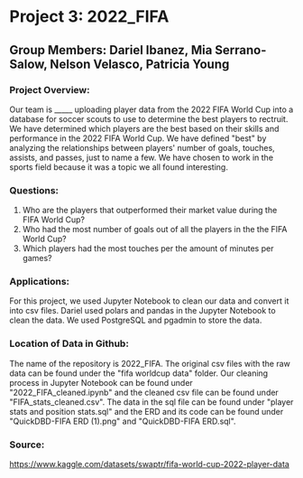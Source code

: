 # Project 3: 2022_FIFA
## Group Members: Dariel Ibanez, Mia Serrano-Salow, Nelson Velasco, Patricia Young

### Project Overview:
Our team is _____ uploading player data from the 2022 FIFA World Cup into a database for soccer scouts to use to determine the best players to rectruit. We have determined which players are the best based on their skills and performance in the 2022 FIFA World Cup. We have defined "best" by analyzing the relationships between players' number of goals, touches, assists, and passes, just to name a few. We have chosen to work in the sports field because it was a topic we all found interesting. 


### Questions:
1. Who are the players that outperformed their market value during the FIFA World Cup?
2. Who had the most number of goals out of all the players in the the FIFA World Cup?
3. Which players had the most touches per the amount of minutes per games?

### Applications:
For this project, we used Jupyter Notebook to clean our data and convert it into csv files. Dariel used polars and pandas in the Jupyter Notebook to clean the data. We used PostgreSQL and pgadmin to store the data.

### Location of Data in Github:
The name of the repository is 2022_FIFA. The original csv files with the raw data can be found under the "fifa worldcup data" folder. Our cleaning process in Jupyter Notebook can be found under "2022_FIFA_cleaned.ipynb" and the cleaned csv file can be found under "FIFA_stats_cleaned.csv". The data in the sql file can be found under "player stats and position stats.sql" and the ERD and its code can be found under "QuickDBD-FIFA ERD (1).png" and "QuickDBD-FIFA ERD.sql".

### Source:
https://www.kaggle.com/datasets/swaptr/fifa-world-cup-2022-player-data
